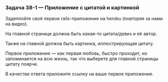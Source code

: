 ### Задача 38-1 — Приложение c цитатой и картинкой 

Задеплойте своё первое rails-приложение на heroku (повторяя за нами на видео).

На главной странице должна быть какая-то цитата/девиз и её автор.

Также на главной должна быть картинка, иллюстрирующая цитату.

Первое приложение — как первая любовь, быстро проходит, но запоминается на всю жизнь, так что выберете для главной страницы цитату поярче.

В качестве ответа приложите ссылку на ваше первое приложение.

